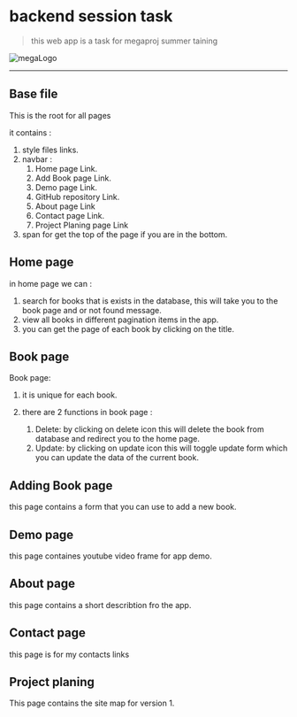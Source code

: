 # backend session task

> this web app is a task for megaproj summer taining

![megaLogo](http://megaproj.com/images+/homeLogo.png)

---

## Base file

This is the root for all pages

it contains :

1. style files links.
2. navbar :
    1. Home page Link.
    2. Add Book page Link.
    3. Demo page Link.
    4. GitHub repository Link.
    5. About page Link
    6. Contact page Link.
    7. Project Planing page Link
3. span for get the top of the page if you are in the bottom.

## Home page

in home page we can :

1. search for books that is exists in the database, this will take you to the book page and or not found message.
2. view all books in different pagination items in the app.
3. you can get the page of each book by clicking on the title.

## Book page

Book page:

1. it is unique for each book.

2. there are 2 functions in book page :
    1. Delete: by clicking on delete icon this will delete the book from database and redirect you to the home page.
    2. Update: by clicking on update icon this will toggle update form which you can update the data of the current book.

## Adding Book page

this page contains a form that you can use to add a new book.

## Demo page

this page containes youtube video frame for app demo.

## About page

this page contains a short describtion fro the app.

## Contact page

this page is for my contacts links

## Project planing

This page contains the site map for version 1.
